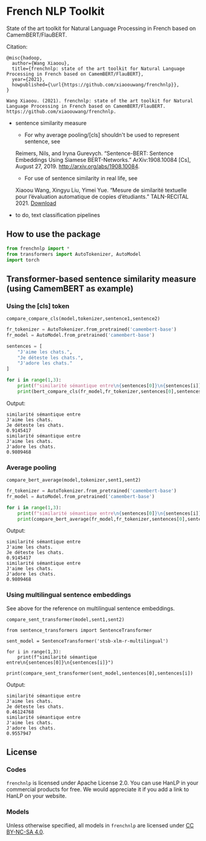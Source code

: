 # French NLP Toolkit

State of the art toolkit for Natural Language Processing in French based on CamemBERT/FlauBERT.

Citation:

```
@misc{hadoop,
  author={Wang Xiaoou},
  title={frenchnlp: state of the art toolkit for Natural Language Processing in French based on CamemBERT/FlauBERT},
  year={2021},
  howpublished={\url{https://github.com/xiaoouwang/frenchnlp}},
}
```

```
Wang Xiaoou. (2021). frenchnlp: state of the art toolkit for Natural Language Processing in French based on CamemBERT/FlauBERT. https://github.com/xiaoouwang/frenchnlp.
```

- sentence similarity measure

    * For why average pooling/[cls] shouldn't be used to represent sentence, see

    Reimers, Nils, and Iryna Gurevych. “Sentence-BERT: Sentence Embeddings Using Siamese BERT-Networks.” ArXiv:1908.10084 [Cs], August 27, 2019. http://arxiv.org/abs/1908.10084.

    * For use of sentence similarity in real life, see

    Xiaoou Wang, Xingyu Liu, Yimei Yue. “Mesure de similarité textuelle pour l’évaluation automatique de copies d’étudiants.” TALN-RECITAL 2021. [Download](https://xiaoouwang.github.io/xowang/TALN-RECITAL_2021_paper_74.pdf)

- to do, text classification pipelines

## How to use the package

```python
from frenchnlp import *
from transformers import AutoTokenizer, AutoModel
import torch
```
## Transformer-based sentence similarity measure (using CamemBERT as example)

### Using the [cls] token

`compare_compare_cls(model,tokenizer,sentence1,sentence2)`

```py
fr_tokenizer = AutoTokenizer.from_pretrained('camembert-base')
fr_model = AutoModel.from_pretrained('camembert-base')

sentences = [
    "J'aime les chats.",
    "Je déteste les chats.",
    "J'adore les chats."
]

for i in range(1,3):
    print(f"similarité sémantique entre\n{sentences[0]}\n{sentences[i]}")
    print(bert_compare_cls(fr_model,fr_tokenizer,sentences[0],sentences[i]))
```

Output:

```
similarité sémantique entre
J'aime les chats.
Je déteste les chats.
0.9145417
similarité sémantique entre
J'aime les chats.
J'adore les chats.
0.9809468
```

### Average pooling

`compare_bert_average(model,tokenizer,sent1,sent2)`

```python
fr_tokenizer = AutoTokenizer.from_pretrained('camembert-base')
fr_model = AutoModel.from_pretrained('camembert-base')

for i in range(1,3):
    print(f"similarité sémantique entre\n{sentences[0]}\n{sentences[i]}")
    print(compare_bert_average(fr_model,fr_tokenizer,sentences[0],sentences[i])
```

Output:

```
similarité sémantique entre
J'aime les chats.
Je déteste les chats.
0.9145417
similarité sémantique entre
J'aime les chats.
J'adore les chats.
0.9809468
```

### Using multilingual sentence embeddings

See above for the reference on multilingual sentence embeddings.

`compare_sent_transformer(model,sent1,sent2)`

```
from sentence_transformers import SentenceTransformer

sent_model = SentenceTransformer('stsb-xlm-r-multilingual')

for i in range(1,3):
    print(f"similarité sémantique entre\n{sentences[0]}\n{sentences[i]}")
    print(compare_sent_transformer(sent_model,sentences[0],sentences[i])
```

Output:

```
similarité sémantique entre
J'aime les chats.
Je déteste les chats.
0.46124768
similarité sémantique entre
J'aime les chats.
J'adore les chats.
0.9557947
```

## License

### Codes

`frenchnlp` is licensed under Apache License 2.0. You can use HanLP in your commercial products for free. We would appreciate it if you add a link to HanLP on your website.

### Models

Unless otherwise specified, all models in `frenchnlp` are licensed under [CC BY-NC-SA 4.0](https://creativecommons.org/licenses/by-nc-sa/4.0/).